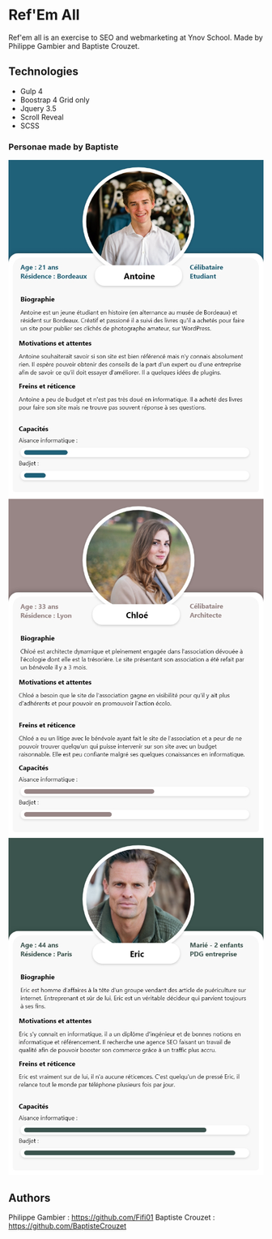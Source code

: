 # Ref'Em All

Ref'em all is an exercise to SEO and webmarketing at Ynov School. Made by Philippe Gambier and Baptiste Crouzet.

## Technologies

* Gulp 4
* Boostrap 4 Grid only
* Jquery 3.5
* Scroll Reveal
* SCSS

### Personae made by Baptiste

<img src="https://github.com/BaptisteCrouzet/Ref-em-all/blob/master/personae/Persona-Antoine.jpg?raw=true" alt="image">

<img src="https://github.com/BaptisteCrouzet/Ref-em-all/blob/master/personae/Persona-Chloe.jpg?raw=true" alt="image">

<img src="https://github.com/BaptisteCrouzet/Ref-em-all/blob/master/personae/Persona-Eric.jpg?raw=true" alt="image">

## Authors

Philippe Gambier : https://github.com/Fifi01
Baptiste Crouzet : https://github.com/BaptisteCrouzet
